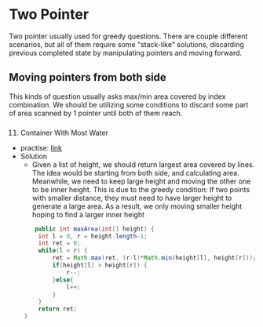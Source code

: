 # Two Pointer
Two pointer usually used for greedy questions. There are couple different scenarios, but all of them require some "stack-like" solutions, discarding previous completed state by manipulating pointers and moving forward.

## Moving pointers from both side
This kinds of question usually asks max/min area covered by index combination. We should be utilizing some conditions to discard some part of area scanned by 1 pointer until both of them reach.
###
11. Container With Most Water
 - practise: [link](https://leetcode.com/problems/container-with-most-water/)
 - Solution
   - Given a list of height, we should return largest area covered by lines. The idea would be starting from both side, and calculating area. Meanwhile, we need to keep large height and moving the other one to be inner height. This is due to the greedy condition: If two points with smaller distance, they must need to have larger height to generate a large area. As a result, we only moving smaller height hoping to find a larger inner height
   ```java
       public int maxArea(int[] height) {
        int l = 0, r = height.length-1;
        int ret = 0;
        while(l < r) {
            ret = Math.max(ret, (r-l)*Math.min(height[l], height[r]));
            if(height[l] > height[r]) {
                r--;
            }else{
                l++;
            }
        }
        return ret;
    }
   ```
